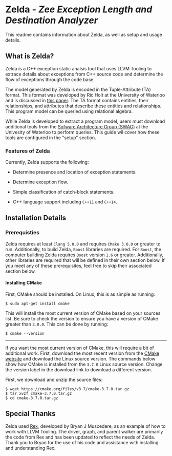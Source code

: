 # Zelda - *Zee Exception Length and Destination Analyzer*

This readme contains information about Zelda, as well as setup and usage details.

## What is Zelda?
Zelda is a C++ exception static analsis tool that uses LLVM Tooling to extrace details about exceptions from C++ source code and determine the flow of exceptions through the code base.

The model generated by Zelda is encoded in the Tuple-Attribute (TA)  format. This format was developed by Ric Holt at the University of Waterloo and is discussed in [this paper](http://plg.uwaterloo.ca/~holt/papers/ta-intro.htm). The TA format contains entities, their relationships, and attributes that describe these entities and relationships. This program model can be queried using relational algebra.

While Zelda is developed to extract a program model, users must download additional tools from the [Sofware Architecture Group (SWAG)](http://www.swag.uwaterloo.ca/) at the Univesity of Waterloo to perform queries. This guide wil cover how these tools are configured in the "setup" section.

### Features of Zelda
Currently, Zelda supports the following:

* Determine presence and location of exception statements.

* Determine exception flow.

* Simple classification of catch-block statements.

* C++ language support including `C++11` and `C++14`.

## Installation Details
### Prerequisties
Zelda requires at least `Clang 5.0.0` and requires `CMake 3.0.0` or greater to run. Additionally, to build Zelda, `Boost` libraries are required. For `Boost`, the computer building Zelda requires `Boost` version `1.6` or greater. Additionally, other libraries are required that will be defined in their own section below. If you meet any of these prerequisites, feel free to skip their associated section below.

#### Installing CMake
First, CMake should be installed. On Linux, this is as simple as running:
```
$ sudo apt-get install cmake
```
This will install the most current version of CMake based on your sources list. Be sure to check the version to ensure you have a version of CMake greater than `3.0.0`. This can be done by running:
```
$ cmake --version
```

---
If you want the most current version of CMake, this will require a bit of additional work. First, download the most recent version from the [CMake website](http://www.cmake.org) and download the Linux source version. The commands below show how CMake is installed from the `3.7.0` Linux source version. Change the version label in the download link to download a different version.

First, we download and unzip the source files:

```
$ wget https://cmake.org/files/v3.7/cmake-3.7.0.tar.gz
$ tar xvzf cmake-3.7.0.tar.gz
$ cd cmake-3.7.0.tar.gz
```

## Special Thanks

Zelda used [Rex](https://github.com/bmuscede/Rex), developed by Bryan J Muscedere, as an example of how to work with LLVM Tooling. The driver, graph, and parent walker are primarily the code from Rex and has been updated to reflect the needs of Zelda. Thank you to Bryan for the use of his code and assistance with installing and understanding Rex.
